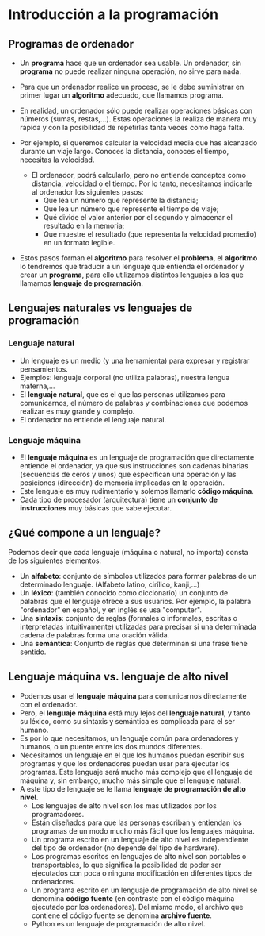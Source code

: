 # Introducción a la programación

## Programas de ordenador

* Un **programa** hace que un ordenador sea usable. Un ordenador, sin **programa** no puede realizar ninguna operación, no sirve para nada.
* Para que un ordenador realice un proceso, se le debe suministrar en primer lugar un **algoritmo** adecuado, que llamamos programa.
* En realidad, un ordenador sólo puede realizar operaciones básicas con números (sumas, restas,...). Estas operaciones la realiza de manera muy rápida y con la posibilidad de repetirlas tanta veces como haga falta.

* Por ejemplo, si queremos calcular la velocidad media que has alcanzado durante un viaje largo. Conoces la distancia, conoces el tiempo, necesitas la velocidad.
    * El ordenador, podrá calcularlo, pero no entiende conceptos como distancia, velocidad o el tiempo. Por lo tanto, necesitamos indicarle al ordenador los siguientes pasos:
        * Que lea un número que represente la distancia;
        * Que lea un número que represente el tiempo de viaje;
        * Qué divide el valor anterior por el segundo y almacenar el resultado en la memoria;
        * Que muestre el resultado (que representa la velocidad promedio) en un formato legible.

* Estos pasos forman el **algoritmo** para resolver el **problema**, el **algoritmo** lo tendremos que traducir a un lenguaje que entienda el ordenador y crear un **programa**, para ello utilizamos distintos lenguajes a los que llamamos **lenguaje de programación**.

## Lenguajes naturales vs lenguajes de programación

### Lenguaje natural

* Un lenguaje es un medio (y una herramienta) para expresar y registrar pensamientos.
* Ejemplos: lenguaje corporal (no utiliza palabras), nuestra lengua materna,...
* El **lenguaje natural**, que es el que las personas utilizamos para comunicarnos, el número de palabras y combinaciones que podemos realizar es muy grande y complejo.
* El ordenador no entiende el lenguaje natural.

### Lenguaje máquina

* El **lenguaje máquina** es un lenguaje de programación que directamente entiende el ordenador, ya que sus instrucciones son cadenas binarias (secuencias de ceros y unos) que especifican una operación y las posiciones (dirección) de memoria implicadas en la operación.
* Este lenguaje es muy rudimentario y solemos llamarlo **código máquina**.
* Cada tipo de procesador (arquitectura) tiene un **conjunto de instrucciones** muy básicas que sabe ejecutar.

## ¿Qué compone a un lenguaje?

Podemos decir que cada lenguaje (máquina o natural, no importa) consta de los siguientes elementos:

* Un **alfabeto**: conjunto de símbolos utilizados para formar palabras de un determinado lenguaje. (Alfabeto latino, cirílico, kanji,...)
* Un **léxico**: (también conocido como diccionario) un conjunto de palabras que el lenguaje ofrece a sus usuarios. Por ejemplo, la palabra "ordenador" en español, y en inglés se usa "computer".
* Una **sintaxis**: conjunto de reglas (formales o informales, escritas o interpretadas intuitivamente) utilizadas para precisar si una determinada cadena de palabras forma una oración válida.
* Una **semántica**: Conjunto de reglas que determinan si una frase tiene sentido.

## Lenguaje máquina vs. lenguaje de alto nivel

* Podemos usar el **lenguaje máquina** para comunicarnos directamente con el ordenador.
* Pero, el **lenguaje máquina** está muy lejos del **lenguaje natural**, y tanto su léxico, como su sintaxis y semántica es complicada para el ser humano.
* Es por lo que necesitamos, un lenguaje común para ordenadores y humanos, o un puente entre los dos mundos diferentes. 
* Necesitamos un lenguaje en el que los humanos puedan escribir sus programas y que los ordenadores puedan usar para ejecutar los programas. Este lenguaje será mucho más complejo que el lenguaje de máquina y, sin embargo, mucho más simple que el lenguaje natural.
* A este tipo de lenguaje se le llama **lenguaje de programación de alto nivel**.
    * Los lenguajes de alto nivel son los mas utilizados por los programadores. 
    * Están diseñados para que las personas escriban y entiendan los programas de un modo mucho más fácil que los lenguajes máquina. 
    * Un programa escrito en un lenguaje de alto nivel es independiente del tipo de ordenador (no depende del tipo de hardware).
    * Los programas escritos en lenguajes de alto nivel son portables o transportables, lo que significa la posibilidad de poder ser ejecutados con poca o ninguna modificación en diferentes tipos de ordenadores.
    * Un programa escrito en un lenguaje de programación de alto nivel se denomina **código fuente** (en contraste con el código máquina ejecutado por los ordenadores). Del mismo modo, el archivo que contiene el código fuente se denomina **archivo fuente**.
    * Python es un lenguaje de programación de alto nivel.

